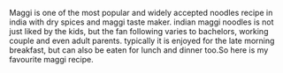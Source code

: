 Maggi is one of the most popular and widely accepted noodles recipe in india with dry spices and maggi taste maker. indian maggi noodles is not just liked by the kids, but the fan following varies to bachelors, working couple and even adult parents. typically it is enjoyed for the late morning breakfast, but can also be eaten for lunch and dinner too.So here is my favourite maggi recipe.